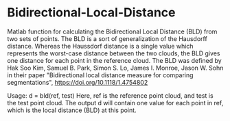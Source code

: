 # Bidirectional-Local-Distance
Matlab function for calculating the Bidirectional Local Distance (BLD) from two sets of points.
The BLD is a sort of generalization of the Hausdorff distance. Whereas the Haussdorf distance is a single value which represents the worst-case distance between the two clouds, the BLD gives one distance for each point in the reference cloud. 
The BLD was defined by Hak Soo Kim, Samuel B. Park, Simon S. Lo, James I. Monroe, Jason W. Sohn in their paper "Bidirectional local distance measure for comparing segmentations", https://doi.org/10.1118/1.4754802

Usage: 
d = bld(ref, test) 
Here, ref is the reference point cloud, and test is the test point cloud. The output d will contain one value for each point in ref, which is the local distance (BLD) at this point. 

